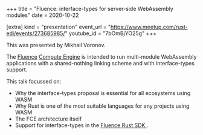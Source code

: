 +++
title = "Fluence: interface-types for server-side WebAssembly modules"
date = 2020-10-22

[extra]
kind = "presentation"
event_url = "https://www.meetup.com/rust-edi/events/273685985/"
youtube_id = "7bOmBjYO25g"
+++

This was presented by Mikhail Voronov.

The
<a href="https://fluence.network">Fluence</a>
<a href="https://github.com/fluencelabs/fce">Compute Engine</a>
is intended to run multi-module WebAssembly applications
with a shared-nothing linking scheme and with
interface-types support.

This talk focussed on:
* Why the interface-types proposal is essential for all ecosystems using WASM
* Why Rust is one of the most suitable languages for any projects using WASM
* The FCE architecture itself
* Support for interface-types in the <a href="https://github.com/fluencelabs/rust-sdk">Fluence Rust SDK </a>.
